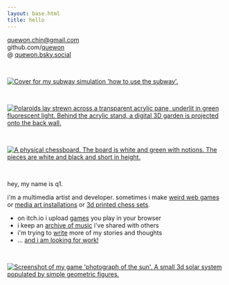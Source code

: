 ```yaml
---
layout: base.html
title: hello
---
```


[quewon.chin@gmail.com](mailto:quewon.chin@gmail.com)  
github.com/[quewon](https://github.com/quewon)  
@ [quewon.bsky.social](https://bsky.app/profile/quewon.bsky.social)  

<br>

<a href="https://frogmen.itch.io/subway" target="_blank" rel="noopener noreferrer">

![Cover for my subway simulation 'how to use the subway'.](https://img.itch.zone/aW1nLzE1MjI3MDcwLmpwZWc=/original/h0B3Hs.jpeg)

</a>

<br>

[![Polaroids lay strewn across a transparent acrylic pane, underlit in green fluorescent light. Behind the acrylic stand, a digital 3D garden is projected onto the back wall.](/projects/datagarden-main.jpg)](/projects/2025-data-garden)

<br>

[![A physical chessboard. The board is white and green with notions. The pieces are white and black and short in height.](/projects/chessboard.png)](/projects/2025-chessboard)

<br>

hey, my name is q1.

i'm a multimedia artist and developer. sometimes i make [weird web games](https://frogmen.itch.io/subway) or [media art installations](/projects/2025-data-garden) or [3d printed chess sets](/projects/2025-chessboard).

- on itch.io i upload [games](https://frogmen.itch.io/) you play in your browser
- i keep an [archive of music](https://music-archive.netlify.app/) i've shared with others
- i'm trying to [write](/text) more of my stories and thoughts
- ... [and i am looking for work!](/history)

<br>

<a href="https://frogmen.itch.io/photograph-of-the-sun" target="_blank" rel="noopener noreferrer">

![Screenshot of my game 'photograph of the sun'. A small 3d solar system populated by simple geometric figures.](https://img.itch.zone/aW1hZ2UvMTkxMzQ2NC8xMTI0NTA1My5wbmc=/original/dvUe%2B8.png)

</a>